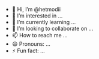 - 👋 Hi, I’m @hetmodii
- 👀 I’m interested in ...
- 🌱 I’m currently learning ...
- 💞️ I’m looking to collaborate on ...
- 📫 How to reach me ...
- 😄 Pronouns: ...
- ⚡ Fun fact: ...

<!---
hetmodii/hetmodii is a ✨ special ✨ repository because its `README.md` (this file) appears on your GitHub profile.
You can click the Preview link to take a look at your changes.
--->
